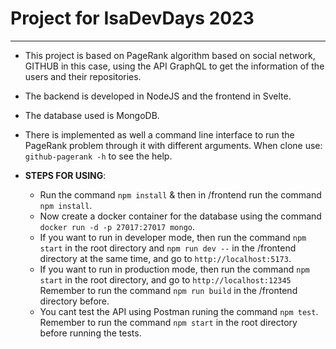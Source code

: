 # Project for IsaDevDays 2023
---------------------------
- This project is based on PageRank algorithm based on social network, GITHUB in this case, using the API GraphQL to get the information of the users and their repositories. 
- The backend is developed in NodeJS and the frontend in Svelte.
- The database used is MongoDB.
- There is implemented as well a command line interface to run the PageRank problem through it with different arguments. When clone use: `github-pagerank -h` to see the help.

- **STEPS FOR USING**:
    - Run the command `npm install` & then in /frontend run the command `npm install`.
    - Now create a docker container for the database using the command `docker run -d -p 27017:27017 mongo`.
    - If you want to run in developer mode, then run the command `npm start` in the root directory and `npm run dev --` in the /frontend directory at the same time, and go to `http://localhost:5173`.
    - If you want to run in production mode, then run the command `npm start` in the root directory, and go to `http://localhost:12345` Remember to run the command `npm run build` in the /frontend directory before.
    - You cant test the API using Postman runing the command `npm test`. Remember to run the command `npm start` in the root directory before running the tests.





